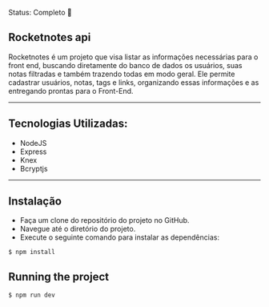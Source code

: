 Status: Completo 🚀

## Rocketnotes api
Rocketnotes é um projeto que visa listar as informações necessárias para o front end, buscando diretamente do banco de dados os usuários, suas notas filtradas e também trazendo todas em modo geral. Ele permite cadastrar usuários, notas, tags e links, organizando essas informações e as entregando prontas para o Front-End.
<hr/>

## Tecnologias Utilizadas:
 * NodeJS
 * Express
 * Knex
 * Bcryptjs
<hr/>

## Instalação
  * Faça um clone do repositório do projeto no GitHub.
  * Navegue até o diretório do projeto.
  * Execute o seguinte comando para instalar as dependências:

```
$ npm install
```

## Running the project
```
$ npm run dev
```

